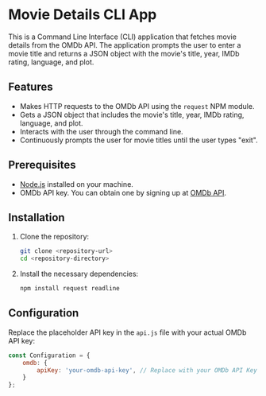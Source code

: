 # Movie Details CLI App

This is a Command Line Interface (CLI) application that fetches movie details from the OMDb API. The application prompts the user to enter a movie title and returns a JSON object with the movie's title, year, IMDb rating, language, and plot.

## Features

- Makes HTTP requests to the OMDb API using the `request` NPM module.
- Gets a JSON object that includes the movie's title, year, IMDb rating, language, and plot.
- Interacts with the user through the command line.
- Continuously prompts the user for movie titles until the user types "exit".

## Prerequisites

- [Node.js](https://nodejs.org/) installed on your machine.
- OMDb API key. You can obtain one by signing up at [OMDb API](http://www.omdbapi.com/apikey.aspx).

## Installation

1. Clone the repository:
    ```bash
    git clone <repository-url>
    cd <repository-directory>
    ```

2. Install the necessary dependencies:
    ```bash
    npm install request readline
    ```

## Configuration

Replace the placeholder API key in the `api.js` file with your actual OMDb API key:
```javascript
const Configuration = {
    omdb: {
        apiKey: 'your-omdb-api-key', // Replace with your OMDb API Key
    }
};
